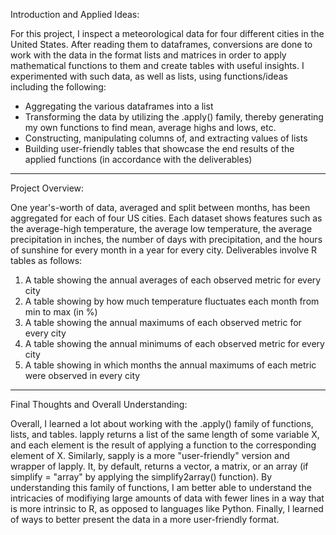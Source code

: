 Introduction and Applied Ideas:

For this project, I inspect a meteorological data for four different cities in the United States. After reading them to dataframes, conversions are done to work with the data
in the format lists and matrices in order to apply mathematical functions to them and create tables with useful insights. I experimented with such data, as well as lists, 
using functions/ideas including the following:
- Aggregating the various dataframes into a list
- Transforming the data by utilizing the .apply() family, thereby generating my own functions to find mean, average highs and lows, etc.
- Constructing, manipulating columns of, and extracting values of lists
- Building user-friendly tables that showcase the end results of the applied functions (in accordance with the deliverables)

-----------------------------------------------------------------------------------------------------------------------------------------------------------------------------

Project Overview:

One year's-worth of data, averaged and split between months, has been aggregated for each of four US cities. Each dataset shows features such as the average-high temperature,
the average low temperature, the average precipitation in inches, the number of days with precipitation, and the hours of sunshine for every month in a year for every city. 
Deliverables involve R tables as follows:
1. A table showing the annual averages of each observed metric for every city
2. A table showing by how much temperature fluctuates each month from min to max (in %)
3. A table showing the annual maximums of each observed metric for every city
4. A table showing the annual minimums of each observed metric for every city
5. A table showing in which months the annual maximums of each metric were observed in every city

-----------------------------------------------------------------------------------------------------------------------------------------------------------------------------

Final Thoughts and Overall Understanding:

Overall, I learned a lot about working with the .apply() family of functions, lists, and tables. lapply returns a list of the same length of some variable X, and each element
is the result of applying a function to the corresponding element of X. Similarly, sapply is a more "user-friendly" version and wrapper of lapply. It, by default, returns
a vector, a matrix, or an array (if simplify = "array" by applying the simplify2array() function). By understanding this family of functions, I am better able to understand
the intricacies of modifiying large amounts of data with fewer lines in a way that is more intrinsic to R, as opposed to languages like Python. Finally, I learned of ways to
better present the data in a more user-friendly format.
